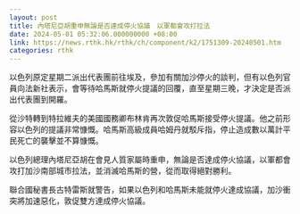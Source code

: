 ```yaml
---
layout: post
title: 內塔尼亞胡重申無論是否達成停火協議　以軍都會攻打拉法
date: 2024-05-01 05:32:06.000000000 +08:00
link: https://news.rthk.hk/rthk/ch/component/k2/1751309-20240501.htm
categories: rthk
---
```


以色列原定星期二派出代表團前往埃及，參加有關加沙停火的談判，但有以色列官員向法新社表示，會等待哈馬斯就停火提議的回覆，直至星期三晚，才決定是否派出代表團到開羅。

從沙特轉到特拉維夫的美國國務卿布林肯再次敦促哈馬斯接受停火提議。他之前形容以色列的提議非常慷慨。哈馬斯高級成員哈姆丹就駁斥指，停止造成數以萬計平民死亡的襲擊並不算慷慨。

以色列總理內塔尼亞胡在會見人質家屬時重申，無論是否達成停火協議，以軍都會攻打加沙南部城市拉法，並消滅哈馬斯的營，從而取得絕對勝利。

聯合國秘書長古特雷斯就警告，如果以色列和哈馬斯未能就停火達成協議，加沙衝突將加速惡化，敦促雙方達成停火協議。
